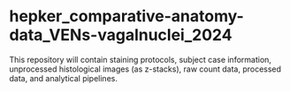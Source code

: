 # hepker_comparative-anatomy-data_VENs-vagalnuclei_2024
This repository will contain staining protocols, subject case information, unprocessed histological images (as z-stacks), raw count data, processed data, and analytical pipelines.
